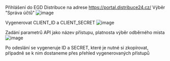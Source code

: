 Přihlášení do EGD Distribuce na adrese https://portal.distribuce24.cz/
Výběr "Správa účtů"
![image](https://github.com/Bojkas1985/EGD-Distribuce-OpenApi/assets/41238303/d136285b-ece3-4aea-b332-5cda4bb47e3c)

Vygenerovat CLIENT_ID a CLIENT_SECRET
![image](https://github.com/Bojkas1985/EGD-Distribuce-OpenApi/assets/41238303/c94b24d2-a960-4ff8-8463-5ad4ca32404d)

Zadání parametrů API jako název přístupu, platnosta výběr odběrného místa
![image](https://github.com/Bojkas1985/EGD-Distribuce-OpenApi/assets/41238303/38881dfd-db2c-4d38-9a85-9a5fdfc617f7)

Po odeslání se vygeneruje ID a SECRET, které je nutné si zkopírovat, případně se k nim dostaneme přes přehled vygenerovaných přístupů
